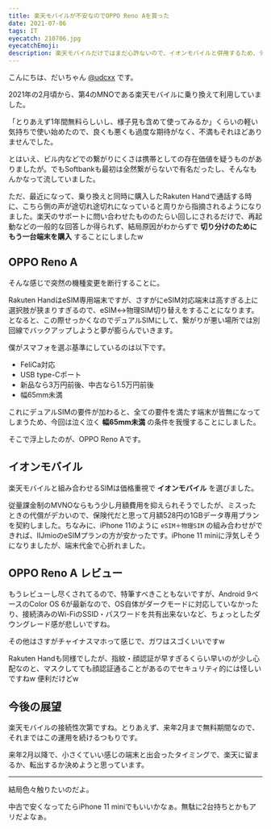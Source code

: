 ```yaml
---
title: 楽天モバイルが不安なのでOPPO Reno Aを買った
date: 2021-07-06
tags: IT
eyecatch: 210706.jpg
eyecatchEmoji:
description: 楽天モバイルだけではまだ心許ないので、イオンモバイルと併用するため、デュアルSIM対応のOPPO Reno Aを購入しました。
---
```


こんにちは、だいちゃん [@udcxx](https://twitter.com/udc_xx) です。

2021年の2月頃から、第4のMNOである楽天モバイルに乗り換えて利用していました。

「とりあえず1年間無料らしいし、様子見も含めて使ってみるか」くらいの軽い気持ちで使い始めたので、良くも悪くも過度な期待がなく、不満もそれほどありませんでした。

とはいえ、ビル内などでの繋がりにくさは携帯としての存在価値を疑うものがありましたが。でもSoftbankも最初は全然繋がらないで有名だったし、そんなもんかなって流していました。

ただ、最近になって、乗り換えと同時に購入したRakuten Handで通話する時に、こちら側の声が途切れ途切れになっていると周りから指摘されるようになりました。楽天のサポートに問い合わせたもののたらい回しにされるだけで、再起動などの一般的な回答しか得られず、結局原因がわからずで **切り分けのためにもう一台端末を購入** することにしましたw


## OPPO Reno A

そんな感じで突然の機種変更を断行することに。

Rakuten HandはeSIM専用端末ですが、さすがにeSIM対応端末は高すぎる上に選択肢が狭まりすぎるので、eSIM↔物理SIM切り替えをすることになります。となると、この際せっかくなのでデュアルSIMにして、繋がりが悪い場所では別回線でバックアップしようと夢が膨らんでいきます。

僕がスマフォを選ぶ基準にしているのは以下です。

* FeliCa対応
* USB type-Cポート
* 新品なら3万円前後、中古なら1.5万円前後
* 幅65mm未満

これにデュアルSIMの要件が加わると、全ての要件を満たす端末が皆無になってしまうため、今回は泣く泣く **幅65mm未満** の条件を我慢することにしました。

そこで浮上したのが、OPPO Reno Aです。


## イオンモバイル

楽天モバイルと組み合わせるSIMは価格重視で **イオンモバイル** を選びました。

従量課金制のMVNOならもう少し月額費用を抑えられそうでしたが、ミスったときの代償がデカいので、保険代だと思って月額528円の1GBデータ専用プランを契約しました。ちなみに、iPhone 11のように `eSIM＋物理SIM` の組み合わせができれば、IIJmioのeSIMプランの方が安かったです。iPhone 11 miniに浮気しそうになりましたが、端末代金で心折れました。


## OPPO Reno A レビュー

もうレビューし尽くされてるので、特筆すべきこともないですが、Android 9ベースのColor OS 6が最新なので、OS自体がダークモードに対応していなかったり、接続済みのWi-FiのSSID・パスワードを共有出来ないなど、ちょっとしたダウングレード感が悲しいですね。

その他はさすがチャイナスマホって感じで、ガワはスゴくいいですw

Rakuten Handも同様でしたが、指紋・顔認証が早すぎるくらい早いのが少し心配なのと、マスクしてても顔認証通ることがあるのでセキュリティ的には怪しいですねw 便利だけどw


## 今後の展望

楽天モバイルの接続性次第ですね。とりあえず、来年2月まで無料期間なので、それまではこの運用を続けるつもりです。

来年2月以降で、小さくていい感じの端末と出会ったタイミングで、楽天に留まるか、転出するか決めようと思っています。

-----

結局色々触りたいのだよ。

中古で安くなってたらiPhone 11 miniでもいいかなぁ。無駄に2台持ちとかもアリだよなぁ。
